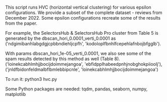 This script runs HVC (horizontal vertical clustering) for various epsilon configurations.
We provide a subset of the complete dataset - reviews from December 2022.
Some epsilon configurations recreate some of the results from the paper.

For example, the SelectorsHub & SelectorsHub Pro cluster from Table 5 is generated by the dbscan_hori_0.0001_verti_0.0001 as ('ndgimibanhlabgdgjcpbbndiehljcpfh', 'kodoloplfbnhlfcepehlafnbojbfgglb').

With params dbscan_hori_1e-05_verti_0.0001, we also see some of the spam results detected by this method as well (Table 8).
('loinekcabhlmhjjbocijdoimmejangoa', 'ebfidpplhabeedpnhjnobghokpiioolj'), ('jnldfbidonfeldmalbflbmlebbipcnle', 'loinekcabhlmhjjbocijdoimmejangoa')

To run it:
python3 hvc.py

Some Python packages are needed: tqdm, pandas, seaborn, numpy, matplotlib